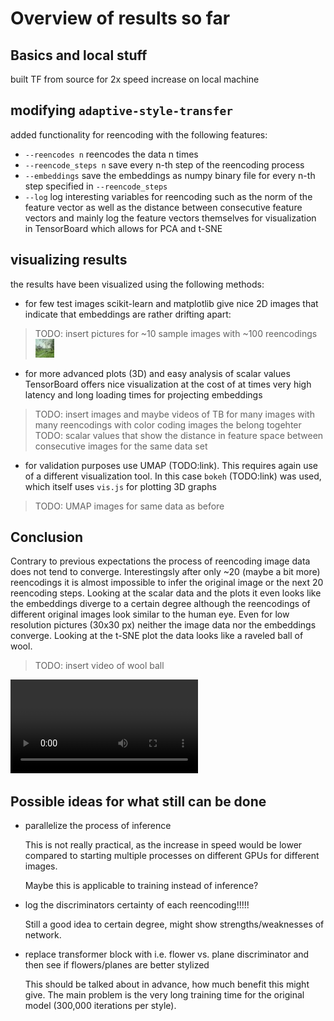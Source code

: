 # Overview of results so far
## Basics and local stuff
built TF from source for 2x speed increase on local machine

## modifying `adaptive-style-transfer`
added functionality for reencoding with the following features:
* `--reencodes n` reencodes the data n times
* `--reencode_steps n` save every n-th step of the reencoding process
* `--embeddings` save the embeddings as numpy binary file for every n-th step specified in `--reencode_steps`
* `--log` log interesting variables for reencoding such as the norm of the feature vector as well as the distance between consecutive feature vectors and mainly log the feature vectors themselves for visualization in TensorBoard which allows for PCA and t-SNE

## visualizing results
the results have been visualized using the following methods:
* for few test images scikit-learn and matplotlib give nice 2D images that indicate that embeddings are rather drifting apart:
> TODO: insert pictures for ~10 sample images with ~100 reencodings
![image](images/3030.jpg "Logo Title Text 1")
* for more advanced plots (3D) and easy analysis of scalar values TensorBoard offers nice visualization at the cost of at times very high latency and long loading times for projecting embeddings
> TODO: insert images and maybe videos of TB for many images with many reencodings with color coding images the belong togehter
> TODO: scalar values that show the distance in feature space between consecutive images for the same data set
* for validation purposes use UMAP (TODO:link). This requires again use of a different visualization tool. In this case `bokeh` (TODO:link) was used, which itself uses `vis.js` for plotting 3D graphs
> TODO: UMAP images for same data as before

## Conclusion
Contrary to previous expectations the process of reencoding image data does not tend to converge. Interestingsly after only ~20 (maybe a bit more) reencodings it is almost impossible to infer the original image or the next 20 reencoding steps.
Looking at the scalar data and the plots it even looks like the embeddings diverge to a certain degree although the reencodings of different original images look similar to the human eye.
Even for low resolution pictures (30x30 px) neither the image data nor the embeddings converge. Looking at the t-SNE plot the data looks like a raveled ball of wool.
> TODO: insert video of wool ball
<video controls="controls">
  <source type="video/mp4" src="woolball.mov">
  <p>Your browser does not support the video element.</p>
</video>

## Possible ideas for what still can be done
* parallelize the process of inference

    This is not really practical, as the increase in speed would be lower compared to starting multiple processes on different GPUs for different images.

    Maybe this is applicable to training instead of inference?

* log the discriminators certainty of each reencoding!!!!!

    Still a good idea to certain degree, might show strengths/weaknesses of network.

* replace transformer block with i.e. flower vs. plane discriminator and then see if flowers/planes are better stylized

    This should be talked about in advance, how much benefit this might give. The main problem is the very long training time for the original model (300,000 iterations per style).


